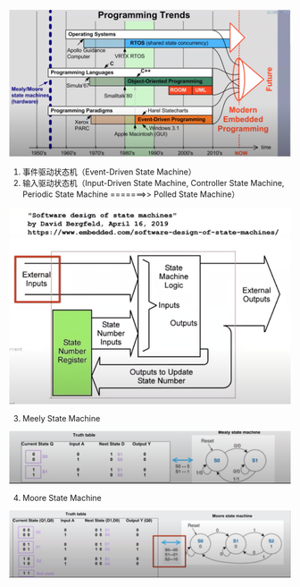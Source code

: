 ![image-20231230174711857](figures/image-20231230174711857.png)

1. 事件驱动状态机（Event-Driven State Machine）
2. 输入驱动状态机（Input-Driven State Machine, Controller State Machine, Periodic  State Machine  =======>> Polled  State Machine）

![image-20231230220932249](figures/image-20231230220932249.png)

3. Meely State Machine

![image-20231230220032457](figures/image-20231230220032457.png)

4. Moore State Machine

![image-20231230220143185](figures/image-20231230220143185.png)